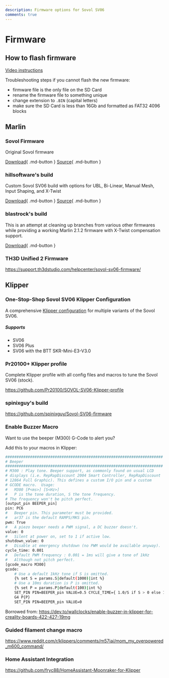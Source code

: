 ```yaml
---
description: Firmware options for Sovol SV06
comments: true
---
```


# Firmware

## How to flash firmware

[Video instructions](https://www.youtube.com/watch?v=p6l253OJa34)

Troubleshooting steps if you cannot flash the new firmware:

- firmware file is the only file on the SD Card
- rename the firmware file to something unique
- change extension to `.BIN` (capital letters)
- make sure the SD Card is less than 16Gb and formatted as FAT32 4096 blocks

## Marlin 

### Sovol Firmware

Original Sovol firmware

[Download](https://sovol3d.com/pages/download){ .md-button }
[Source](https://github.com/Sovol3d/Sv06-Source-Code){ .md-button }

### hillsoftware's build

Custom Sovol SV06 build with options for UBL, Bi-Linear, Manual Mesh, Input Shaping, and X-Twist

[Download](https://github.com/hillsoftware/sv06/releases){ .md-button }
[Source](https://github.com/hillsoftware/sv06){ .md-button }

### blastrock's build

This is an attempt at cleaning up branches from various other firmwares while providing a working Marlin 2.1.2 firmware with X-Twist compensation support.

[Download](https://github.com/blastrock/Marlin-sv06/releases){ .md-button }

### TH3D Unified 2 Firmware

<https://support.th3dstudio.com/helpcenter/sovol-sv06-firmware/>

## Klipper

### One-Stop-Shop Sovol SV06 Klipper Configuration

A comprehensive [Klipper configuration](https://github.com/bassamanator/Sovol-SV06-firmware/) for multiple variants of the Sovol SV06.

##### Supports
 
- SV06
- SV06 Plus
- SV06 with the BTT SKR-Mini-E3-V3.0

### Pr20100+ Klipper profile

Complete Klipper profile with all config files and macros to tune the Sovol SV06 (stock).

<https://github.com/Pr20100/SOVOL-SV06-Klipper-profile>

### spinixguy's build

<https://github.com/spinixguy/Sovol-SV06-firmware>

### Enable Buzzer Macro

Want to use the beeper (M300) G-Code to alert you?

Add this to your macros in Klipper:

```sh
######################################################################
# Beeper
######################################################################
# M300 : Play tone. Beeper support, as commonly found on usual LCD
# displays (i.e. RepRapDiscount 2004 Smart Controller, RepRapDiscount
# 12864 Full Graphic). This defines a custom I/O pin and a custom
# GCODE macro.  Usage:
#   M300 [P<ms>] [S<Hz>]
#   P is the tone duration, S the tone frequency.
# The frequency won't be pitch perfect.
[output_pin BEEPER_pin]
pin: PC6
#   Beeper pin. This parameter must be provided.
#   ar37 is the default RAMPS/MKS pin.
pwm: True
#   A piezo beeper needs a PWM signal, a DC buzzer doesn't.
value: 0
#   Silent at power on, set to 1 if active low.
shutdown_value: 0
#   Disable at emergency shutdown (no PWM would be available anyway).
cycle_time: 0.001
#   Default PWM frequency : 0.001 = 1ms will give a tone of 1kHz
#   Although not pitch perfect.
[gcode_macro M300]
gcode:
    # Use a default 1kHz tone if S is omitted.
    {% set S = params.S|default(1000)|int %}
    # Use a 10ms duration is P is omitted.
    {% set P = params.P|default(100)|int %}
    SET_PIN PIN=BEEPER_pin VALUE=0.5 CYCLE_TIME={ 1.0/S if S > 0 else 1 }
    G4 P{P}
    SET_PIN PIN=BEEPER_pin VALUE=0
```

Borrowed from: <https://dev.to/wallclocks/enable-buzzer-in-klipper-for-creality-boards-422-427-19mg>

### Guided filament change macro

<https://www.reddit.com/r/klippers/comments/m57iai/mom_my_overpowered_m600_command/>

### Home Assistant Integration

<https://github.com/fryc88/HomeAssistant-Moonraker-for-Klipper>